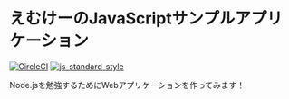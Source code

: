 # えむけーのJavaScriptサンプルアプリケーション
[![CircleCI](https://circleci.com/gh/mktoho12/myapp/tree/master.svg?style=shield&circle-token=b7476e4f9ff2312b724196e0e101c6d1561f7560)](https://circleci.com/gh/mktoho12/myapp)
[![js-standard-style](https://img.shields.io/badge/code%20style-standard-brightgreen.svg)](http://standardjs.com)

Node.jsを勉強するためにWebアプリケーションを作ってみます！
